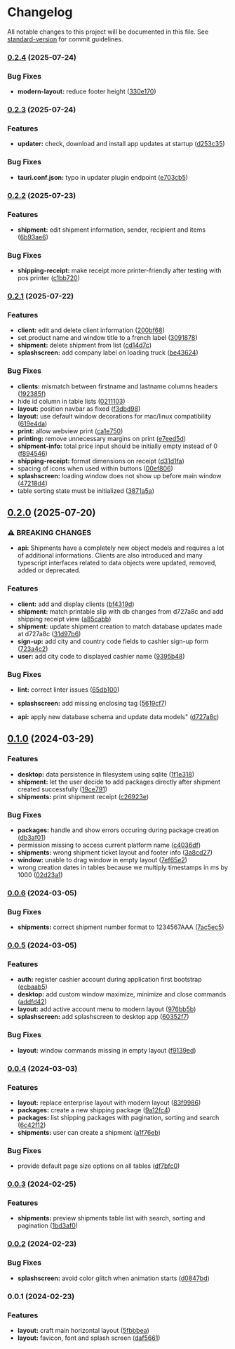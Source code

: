 # Changelog

All notable changes to this project will be documented in this file. See [standard-version](https://github.com/conventional-changelog/standard-version) for commit guidelines.

### [0.2.4](https://dev.azure.com/mohlahsolutions/Solex/_git/solex-invoicing/compare/v0.2.3...v0.2.4) (2025-07-24)


### Bug Fixes

* **modern-layout:** reduce footer height ([330e170](https://dev.azure.com/mohlahsolutions/Solex/_git/solex-invoicing/commit/330e17042f146a68fd9a5afaaf0ded3b543f9e27))

### [0.2.3](https://dev.azure.com/mohlahsolutions/Solex/_git/solex-invoicing/compare/v0.2.2...v0.2.3) (2025-07-24)


### Features

* **updater:** check, download and install app updates at startup ([d253c35](https://dev.azure.com/mohlahsolutions/Solex/_git/solex-invoicing/commit/d253c35e607561a9d289f8466d713cd5f5a20e97))


### Bug Fixes

* **tauri.conf.json:** typo in updater plugin endpoint ([e703cb5](https://dev.azure.com/mohlahsolutions/Solex/_git/solex-invoicing/commit/e703cb5e5bfb46b7bf4fad8e41245dd56de13ca1))

### [0.2.2](https://dev.azure.com/mohlahsolutions/Solex/_git/solex-invoicing/compare/v0.2.1...v0.2.2) (2025-07-23)


### Features

* **shipment:** edit shipment information, sender, recipient and items ([6b93ae6](https://dev.azure.com/mohlahsolutions/Solex/_git/solex-invoicing/commit/6b93ae670c1f6b751aa16f3e666d7b0ba658f38d))


### Bug Fixes

* **shipping-receipt:** make receipt more printer-friendly after testing with pos printer ([c1bb720](https://dev.azure.com/mohlahsolutions/Solex/_git/solex-invoicing/commit/c1bb7205f0a91cc96c640e07e093936cd4d74d34))

### [0.2.1](https://dev.azure.com/mohlahsolutions/Solex/_git/solex-invoicing/compare/v0.2.0...v0.2.1) (2025-07-22)


### Features

* **client:** edit and delete client information ([200bf68](https://dev.azure.com/mohlahsolutions/Solex/_git/solex-invoicing/commit/200bf68c5272873938a0f56859d066e611b10ea2))
* set product name and window title to a french label ([3091878](https://dev.azure.com/mohlahsolutions/Solex/_git/solex-invoicing/commit/309187846aced2fd9d1a3552a19505084d05d9aa))
* **shipment:** delete shipment from list ([cd14d7c](https://dev.azure.com/mohlahsolutions/Solex/_git/solex-invoicing/commit/cd14d7c17dad2422f3bf982fbfb4f946fdb506a4))
* **splashscreen:** add company label on loading truck ([be43624](https://dev.azure.com/mohlahsolutions/Solex/_git/solex-invoicing/commit/be4362449606630bb41cef684d2efb9cfd804224))


### Bug Fixes

* **clients:** mismatch between firstname and lastname columns headers ([192385f](https://dev.azure.com/mohlahsolutions/Solex/_git/solex-invoicing/commit/192385fb39e95f9cb1d02ce0652f540586b84fe3))
* hide id column in table lists ([0211103](https://dev.azure.com/mohlahsolutions/Solex/_git/solex-invoicing/commit/02111035de2e11d6266f331822176a79578ae7c6))
* **layout:** position navbar as fixed ([f3dbd98](https://dev.azure.com/mohlahsolutions/Solex/_git/solex-invoicing/commit/f3dbd9854c2be2fe8822a2b879300b4dcd4495cc))
* **layout:** use default window decorations for mac/linux compatibility ([619e4da](https://dev.azure.com/mohlahsolutions/Solex/_git/solex-invoicing/commit/619e4dad35ec417899906d811fac84e8a545520e))
* **print:** allow webview print ([ca1e750](https://dev.azure.com/mohlahsolutions/Solex/_git/solex-invoicing/commit/ca1e75004facf4563841abda83b8628f6cec009b))
* **printing:** remove unnecessary margins on print ([e7eed5d](https://dev.azure.com/mohlahsolutions/Solex/_git/solex-invoicing/commit/e7eed5d2d652f4448ac0146d1c7cdd33bbaffa05))
* **shipment-info:** total price input should be initially empty instead of 0 ([f894546](https://dev.azure.com/mohlahsolutions/Solex/_git/solex-invoicing/commit/f8945465e1077c22f37d528c95c694bd325568b8))
* **shipping-receipt:** format dimensions on receipt ([d31d1fa](https://dev.azure.com/mohlahsolutions/Solex/_git/solex-invoicing/commit/d31d1faad2bae12f63c394b2287efbf88067f796))
* spacing of icons when used within buttons ([00ef806](https://dev.azure.com/mohlahsolutions/Solex/_git/solex-invoicing/commit/00ef8064bd3e85422a8efc48be91aa0e6b303cac))
* **splashscreen:** loading window does not show up before main window ([47218d4](https://dev.azure.com/mohlahsolutions/Solex/_git/solex-invoicing/commit/47218d47d7cd883ea3e2f2c643e035fd489afc97))
* table sorting state must be initialized ([3871a5a](https://dev.azure.com/mohlahsolutions/Solex/_git/solex-invoicing/commit/3871a5a05c67b54715f18e05b4720c18b16e5641))

## [0.2.0](https://dev.azure.com/mohlahsolutions/Solex/_git/solex-invoicing/compare/v0.1.0...v0.2.0) (2025-07-20)


### ⚠ BREAKING CHANGES

* **api:** Shipments have a completely new object models and requires a lot of additional
informations. Clients are also introduced and many typescript interfaces related to data objects
were updated, removed, added or deprecated.

### Features

* **client:** add and display clients ([bf4319d](https://dev.azure.com/mohlahsolutions/Solex/_git/solex-invoicing/commit/bf4319db8c4ad887709be2b15c942ccc6b5ea906))
* **shipment:** match printable slip with db changes from d727a8c and add shipping receipt view ([a85cabb](https://dev.azure.com/mohlahsolutions/Solex/_git/solex-invoicing/commit/a85cabbfce649c9d37f302a140b2bce23a304048))
* **shipment:** update shipment creation to match database updates made at d727a8c ([31d97b6](https://dev.azure.com/mohlahsolutions/Solex/_git/solex-invoicing/commit/31d97b6d84ee2d6611e6be84d2994955667a9550))
* **sign-up:** add city and country code fields to cashier sign-up form ([723a4c2](https://dev.azure.com/mohlahsolutions/Solex/_git/solex-invoicing/commit/723a4c229ec9f1ca0bd470c2878c4012e0663686))
* **user:** add city code to displayed cashier name ([9395b48](https://dev.azure.com/mohlahsolutions/Solex/_git/solex-invoicing/commit/9395b4805cb787f6de6034944b901e22c7291c4b))


### Bug Fixes

* **lint:** correct linter issues ([65db100](https://dev.azure.com/mohlahsolutions/Solex/_git/solex-invoicing/commit/65db100047e906cc85c7aaf00a5db1cfa857dfc4))
* **splashscreen:** add missing </body> enclosing tag ([5619cf7](https://dev.azure.com/mohlahsolutions/Solex/_git/solex-invoicing/commit/5619cf7399c77de3d7b2fc8a7e5acd3ca43d118c))


* **api:** apply new database schema and update data models" ([d727a8c](https://dev.azure.com/mohlahsolutions/Solex/_git/solex-invoicing/commit/d727a8c27f0499639e86da4a9a446559286648d2))

## [0.1.0](https://github.com/Lerado/solex-invoicing-app/compare/v0.0.6...v0.1.0) (2024-03-29)


### Features

* **desktop:** data persistence in filesystem using sqlite ([1f1e318](https://github.com/Lerado/solex-invoicing-app/commit/1f1e3187009f14b4f168ebb3fd9d9cfe65c46444))
* **shipment:** let the user decide to add packages directly after shipment created successfully ([19ce791](https://github.com/Lerado/solex-invoicing-app/commit/19ce791b8656f873dbaa8ae088566a04fd9c791d))
* **shipments:** print shipment receipt ([c26923e](https://github.com/Lerado/solex-invoicing-app/commit/c26923ebf0c900d2ebefec21f72602e6bb166812))


### Bug Fixes

* **packages:** handle and show errors occuring during package creation ([db3af01](https://github.com/Lerado/solex-invoicing-app/commit/db3af01ef627385db563faa6c6e18ef58ce9c070))
* permission missing to access current platform name ([c4036df](https://github.com/Lerado/solex-invoicing-app/commit/c4036dfae5c03ef5b2e39beb84984779bc36f649))
* **shipments:** wrong shipment ticket layout and footer info ([3a8cd27](https://github.com/Lerado/solex-invoicing-app/commit/3a8cd27261db2926727c4e75b6ba7848edbbf827))
* **window:** unable to drag window in empty layout ([7ef65e2](https://github.com/Lerado/solex-invoicing-app/commit/7ef65e2aabb64b9a90340dfad0c42c892a614f01))
* wrong creation dates in tables because we multiply timestamps in ms by 1000 ([02d23a1](https://github.com/Lerado/solex-invoicing-app/commit/02d23a1e9b244578eb44353dad0c40311dce8a6c))

### [0.0.6](https://github.com/Lerado/solex-invoicing-app/compare/v0.0.5...v0.0.6) (2024-03-05)


### Bug Fixes

* **shipments:** correct shipment number format to 1234567AAA ([7ac5ec5](https://github.com/Lerado/solex-invoicing-app/commit/7ac5ec567844402b13285cb024f852093f246fa7))

### [0.0.5](https://github.com/Lerado/solex-invoicing-app/compare/v0.0.4...v0.0.5) (2024-03-05)


### Features

* **auth:** register cashier account during application first bootstrap ([ecbaab5](https://github.com/Lerado/solex-invoicing-app/commit/ecbaab56a5fe08b63a273ffa557480568795e6ed))
* **desktop:** add custom window maximize, minimize and close commands ([addfd42](https://github.com/Lerado/solex-invoicing-app/commit/addfd423a2f5b789cbdab498a33891a48dff22ff))
* **layout:** add active account menu to modern layout ([976bb5b](https://github.com/Lerado/solex-invoicing-app/commit/976bb5b184548b9b1e4b60238416b787e7752748))
* **splashscreen:** add splashscreen to desktop app ([60352f7](https://github.com/Lerado/solex-invoicing-app/commit/60352f7f726b5e9f4002310cdddcee7332ea4461))


### Bug Fixes

* **layout:** window commands missing in empty layout ([f9139ed](https://github.com/Lerado/solex-invoicing-app/commit/f9139edd01a3df682dc80d73d01c6d7de6424155))

### [0.0.4](https://github.com/Lerado/solex-invoicing-app/compare/v0.0.3...v0.0.4) (2024-03-03)


### Features

* **layout:** replace enterprise layout with modern layout ([83f9986](https://github.com/Lerado/solex-invoicing-app/commit/83f99861367720bad4820f575cde7131813f8407))
* **packages:** create a new shipping package ([9a12fc4](https://github.com/Lerado/solex-invoicing-app/commit/9a12fc49542df1bc026e482c8f2e47c0c194962d))
* **packages:** list shipping packages with pagination, sorting and search ([6c42f12](https://github.com/Lerado/solex-invoicing-app/commit/6c42f12059342ee4aa585daaba27c06340bd461f))
* **shipments:** user can create a shipment ([a1f76eb](https://github.com/Lerado/solex-invoicing-app/commit/a1f76ebf3d36402dee70eb8791fa7deac37bf8a2))


### Bug Fixes

* provide default page size options on all tables ([df7bfc0](https://github.com/Lerado/solex-invoicing-app/commit/df7bfc05deb8252dfa38311d7788b4636e6026cb))

### [0.0.3](https://github.com/Lerado/solex-invoicing-app/compare/v0.0.2...v0.0.3) (2024-02-25)


### Features

* **shipments:** preview shipments table list with search, sorting and pagination ([1bd3af0](https://github.com/Lerado/solex-invoicing-app/commit/1bd3af0ed6ec7f01e4c5dc2266d8af3e25302c22))

### [0.0.2](https://github.com/Lerado/solex-invoicing-app/compare/v0.0.1...v0.0.2) (2024-02-23)


### Bug Fixes

* **splashscreen:** avoid color glitch when animation starts ([d0847bd](https://github.com/Lerado/solex-invoicing-app/commit/d0847bdb196edb39edfc48bf12d0ba745de3e4c8))

### 0.0.1 (2024-02-23)


### Features

* **layout:** craft main horizontal layout ([5fbbbea](https://github.com/Lerado/solex-invoicing-app/commit/5fbbbeae7909fee57bcec422f14c051d95a0cf89))
* **layout:** favicon, font and splash screen ([daf5661](https://github.com/Lerado/solex-invoicing-app/commit/daf5661cea7da4d908f7858170cc04c424fed44a))
